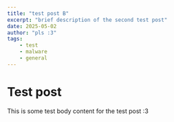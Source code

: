 ```yaml
---
title: "test post B"
excerpt: "brief description of the second test post"
date: 2025-05-02
author: "pls :3"
tags:
    - test
    - malware
    - general
---
```


# Test post

This is some test body content for the test post :3
